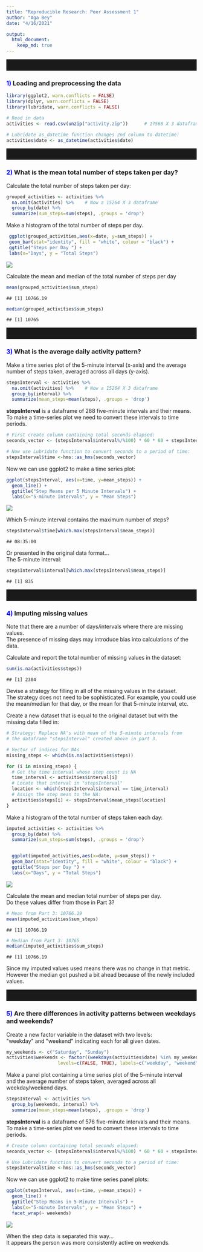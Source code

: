 ```yaml
---
title: "Reproducible Research: Peer Assessment 1"
author: "Aga Bey"
date: "4/16/2021"

output: 
  html_document:
    keep_md: true
---
```



<hr style="height:30px">
<font color="blue"><h3>1)</font> Loading and preprocessing the data</h3>



```r
library(ggplot2, warn.conflicts = FALSE)
library(dplyr, warn.conflicts = FALSE)
library(lubridate, warn.conflicts = FALSE)

# Read in data
activities <- read.csv(unzip("activity.zip"))      # 17568 X 3 dataframe

# Lubridate as_datetime function changes 2nd column to datetime:
activities$date <- as_datetime(activities$date) 
```
<hr style="height:30px">
<font color="blue"><h3>2)</font> What is the mean total number of steps taken per day?</h3>

<p>Calculate the total number of steps taken per day:   



```r
grouped_activities <- activities %>% 
  na.omit(activities) %>%    # Now a 15264 X 3 dataframe
  group_by(date) %>%
  summarize(sum_steps=sum(steps), .groups = 'drop') 
```

Make a histogram of the total number of steps per day.       

 
 ```r
  ggplot(grouped_activities,aes(x=date, y=sum_steps)) + 
  geom_bar(stat="identity", fill = "white", colour = "black") +
  ggtitle("Steps per Day ") +
  labs(x="Days", y = "Total Steps")
 ```
 
 ![](PA1_template_files/figure-html/unnamed-chunk-2-1.png)<!-- -->

<p>
Calculate the mean and median of the total number of steps per day

 
 ```r
 mean(grouped_activities$sum_steps)
 ```
 
 ```
 ## [1] 10766.19
 ```
 
 ```r
 median(grouped_activities$sum_steps)
 ```
 
 ```
 ## [1] 10765
 ```
<hr style="height:30px">
<font color="blue"><h3>3)</font> What is the average daily activity pattern?</h3>
Make a time series plot of the 5-minute interval (x-axis) and the    
average number of steps taken, averaged across all days (y-axis).


```r
stepsInterval <- activities %>%
  na.omit(activities) %>%    # Now a 15264 X 3 dataframe
  group_by(interval) %>%
  summarize(mean_steps=mean(steps), .groups = 'drop') 
```

**stepsInterval** is a dataframe of 288 five-minute intervals and their means.   
To make a time-series plot we need to convert these intervals to time periods.


```r
# First create column containing total seconds elapsed:
seconds_vector <- (stepsInterval$interval%/%100) * 60 * 60 + stepsInterval$interval%%100 *60

# Now use Lubridate function to convert seconds to a period of time:
stepsInterval$time <-hms::as_hms(seconds_vector)
```
Now we can use ggplot2 to make a time series plot:


```r
ggplot(stepsInterval, aes(x=time, y=mean_steps)) + 
  geom_line() +
  ggtitle("Step Means per 5 Minute Intervals") +
  labs(x="5-minute Intervals", y = "Mean Steps")
```

![](PA1_template_files/figure-html/unnamed-chunk-6-1.png)<!-- -->

Which 5-minute interval contains the maximum number of steps?


```r
stepsInterval$time[which.max(stepsInterval$mean_steps)]
```

```
## 08:35:00
```

Or presented in the original data format...  
The 5-minute interval:


```r
stepsInterval$interval[which.max(stepsInterval$mean_steps)]
```

```
## [1] 835
```



<hr style="height:30px">
<font color="blue"><h3>4)</font> Imputing missing values</h3>

Note that there are a number of days/intervals where there are missing values.  
The presence of missing days may introduce bias into calculations of the data.


<p>
Calculate and report the total number of missing values in the dataset:
</p>

```r
sum(is.na(activities$steps)) 
```

```
## [1] 2304
```


Devise a strategy for filling in all of the missing values in the dataset.  
The strategy does not need to be sophisticated. For example, you could use  
the mean/median for that day, or the mean for that 5-minute interval, etc.

Create a new dataset that is equal to the original dataset but with the missing data filled in:



```r
# Strategy: Replace NA's with mean of the 5-minute intervals from
# the dataframe "stepsInterval" created above in part 3.

# Vector of indices for NAs
missing_steps <- which(is.na(activities$steps)) 

for (i in missing_steps) {
  # Get the time interval whose step count is NA
  time_interval <- activities$interval[i]
  # Locate that interval in "stepsInterval"
  location <- which(stepsInterval$interval == time_interval)
  # Assign the step mean to the NA:
  activities$steps[i] <- stepsInterval$mean_steps[location]
}
```

Make a histogram of the total number of steps taken each day: 


```r
imputed_activities <- activities %>% 
  group_by(date) %>%
  summarize(sum_steps=sum(steps), .groups = 'drop')


  ggplot(imputed_activities,aes(x=date, y=sum_steps)) + 
  geom_bar(stat="identity", fill = "white", colour = "black") +
  ggtitle("Steps per Day ") +
  labs(x="Days", y = "Total Steps")
```

![](PA1_template_files/figure-html/unnamed-chunk-11-1.png)<!-- -->

Calculate the mean and median total number of steps per day.  
Do these values differ from those in Part 3?


```r
# Mean from Part 3: 10766.19
mean(imputed_activities$sum_steps)
```

```
## [1] 10766.19
```

```r
# Median from Part 3: 10765
median(imputed_activities$sum_steps)
```

```
## [1] 10766.19
```

Since my imputed values used means there was no change in that metric.  
However the median got pushed a bit ahead because of the  newly included values.


<hr style="height:30px">
<font color="blue"><h3>5)</font> Are there differences in activity patterns between weekdays and weekends?</h3>

Create a new factor variable in the dataset with two levels:  
"weekday" and "weekend" indicating each for all given dates.



```r
my_weekends <- c("Saturday", "Sunday")
activities$weekends <- factor((weekdays(activities$date) %in% my_weekends), 
                   levels=c(FALSE, TRUE), labels=c("weekday", "weekend"))
```

Make a panel plot containing a time series plot of the 5-minute interval  
and the average number of steps taken, averaged across all weekday/weekend days. 


```r
stepsInterval <- activities %>%
  group_by(weekends, interval) %>%
  summarize(mean_steps=mean(steps), .groups = 'drop') 
```

**stepsInterval** is a dataframe of 576 five-minute intervals and their means.   
To make a time-series plot we need to convert these intervals to time periods.



```r
# Create column containing total seconds elapsed:
seconds_vector <- (stepsInterval$interval%/%100) * 60 * 60 + stepsInterval$interval%%100 *60

# Use Lubridate function to convert seconds to a period of time:
stepsInterval$time <-hms::as_hms(seconds_vector)
```

Now we can use ggplot2 to make time series panel plots:


```r
ggplot(stepsInterval, aes(x=time, y=mean_steps)) + 
  geom_line() +
  ggtitle("Step Means in 5-Minute Intervals") +
  labs(x="5-minute Intervals", y = "Mean Steps") +
  facet_wrap(~ weekends)
```

![](PA1_template_files/figure-html/unnamed-chunk-16-1.png)<!-- -->

When the step data is separated this way...  
It appears the person was more consistently active on weekends.
